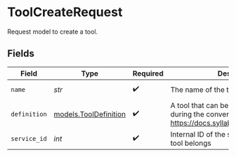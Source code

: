 # ToolCreateRequest

Request model to create a tool.


## Fields

| Field                                                                                                        | Type                                                                                                         | Required                                                                                                     | Description                                                                                                  | Example                                                                                                      |
| ------------------------------------------------------------------------------------------------------------ | ------------------------------------------------------------------------------------------------------------ | ------------------------------------------------------------------------------------------------------------ | ------------------------------------------------------------------------------------------------------------ | ------------------------------------------------------------------------------------------------------------ |
| `name`                                                                                                       | *str*                                                                                                        | :heavy_check_mark:                                                                                           | The name of the tool                                                                                         | Weather Fetcher                                                                                              |
| `definition`                                                                                                 | [models.ToolDefinition](../models/tooldefinition.md)                                                         | :heavy_check_mark:                                                                                           | A tool that can be called from an LLM during the conversation. See https://docs.syllable.ai/Resources/Tools. |                                                                                                              |
| `service_id`                                                                                                 | *int*                                                                                                        | :heavy_check_mark:                                                                                           | Internal ID of the service to which the tool belongs                                                         | 1                                                                                                            |